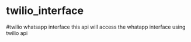 # twilio_interface
#twilio whatsapp interface
this api will access the whatapp interface using twilio api
